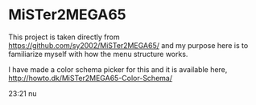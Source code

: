 MiSTer2MEGA65
=============

This project is taken directly from https://github.com/sy2002/MiSTer2MEGA65/ and my purpose here is to familiarize myself with how the menu structure works.

I have made a color schema picker for this and it is available here, http://howto.dk/MiSTer2MEGA65-Color-Schema/

23:21 nu
